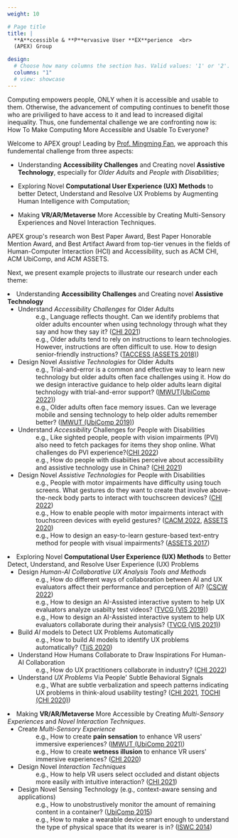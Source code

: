 ```yaml
---
weight: 10

# Page title
title: |
  **A**ccessible & **P**ervasive User **EX**perience  <br>
  (APEX) Group

design:
  # Choose how many columns the section has. Valid values: '1' or '2'.
  columns: "1"
  # view: showcase
---
```


Computing empowers people, ONLY when it is accessible and usable to them. Otherwise, the advancement of computing continues to benefit those who are priviliged to have access to it and lead to increased digital inequality. Thus, one fundemental challenge we are confronting now is: How To Make Computing More Accessible and Usable To Everyone?

Welcome to APEX group! Leading by [Prof. Mingming Fan](https://www.mingmingfan.com/), we approach this fundemental challenge from three aspects:

- Understanding **Accessibility Challenges** and Creating novel **Assistive Technology**, especially for _Older Adults_ and _People with Disabilities_;

- Exploring Novel **Computational User Experience (UX) Methods** to better Detect, Understand and Resolve UX Problems by Augmenting Human Intelligence with Computation;

- Making **VR/AR/Metaverse** More Accessible by Creating Multi-Sensory Experiences and Novel Interaction Techniques.

APEX group's research won Best Paper Award, Best Paper Honorable Mention Award, and Best Artifact Award from top-tier venues in the fields of Human-Computer Interaction (HCI) and Accessibility, such as ACM CHI, ACM UbiComp, and ACM ASSETS.

Next, we present example projects to illustrate our research under each theme:

<li>Understanding <b>Accessibility Challenges</b> and Creating novel <b>Assistive Technology</b>
<ul>
  <li>Understand <i>Accessibility Challenges</i> for Older Adults
    <!-- <dt> -->
      <dd>e.g., Language reflects thought. Can we identify problems that older adults encounter when using technology through what they say and how they say it? (<a href="publications.html#OA-TA">CHI 2021</a>)</dd>
    <!-- </dt> -->
    <!-- <dt>
      <dd>e.g., How do older adults manage their banking needs in light of the increasngly popular mobile and digital banking services? (<a href="publications.html#OA-banking-survey">DIS 2021</a>)</dd>
    </dt> -->
    <!-- <dt> -->
      <dd>e.g., Older adults tend to rely on instructions to learn technologies. However, instructions are often difficult to use. How to design senior-friendly instructions? (<a href="publications.html#SeniorGuidelines">TACCESS (ASSETS 2018)</a>)</dd>
    <!-- </dt> -->

  </li>
  <li>Design Novel <i>Assistive Technologies</i> for Older Adults
    <dd>
      e.g., Trial-and-error is a common and effective way to learn new technology but older adults often face challenges using it. How do we design interactive guidance to help older adults learn digital technology with trial-and-error support? (<a href="publications.html#IMWUT22-OA-Interactive-Guidance">IMWUT(UbiComp 2022)</a>)
    </dd>
      <dd>e.g., Older adults often face memory issues. Can we leverage mobile and sensing technology to help older adults remember better? (<a href="publications.html#FMT">IMWUT (UbiComp 2019)</a>)</dd>
    </li>
  <li>Understand <i>Accessibility</i> Challenges for People with Disabilities
    <!-- <dt> -->
      <dd>e.g., Like sighted people, people with vision impairments (PVI) also need to fetch packages for items they shop online. What challenges do PVI experience?(<a href="publications.html#CHI22-KuaiDiGui">CHI 2022</a>)</dd>
    <!-- </dt> -->
    <!-- <dt>
      <dd>e.g., BLV people also livestream and hope to reach out to a broad audience. However, do the livestreaming platforms bias against them? (<a href="publications.html#CHI22-BLV-Livestreaming">CHI 2022</a>)</dd>
    </dt> -->
    <!-- <dt> -->
      <dd>e.g., How do people with disabiities perceive about accessibility and assistive technology use in China? (<a href="publications.html#AT-China">CHI 2021</a>)</dd>
    <!-- </dt> -->

  </li>

  <li>Design Novel <i>Assistive Technologies</i> for People with Disabilities
      <dd>e.g., People with motor impairments have difficulty using touch screens. What gestures do they want to create that involve above-the-neck body parts to interact with touchscreen devices? (<a href="publications.html#CHI22-UserDefinedGestures">CHI 2022</a>)</dd>
      <dd>e.g., How to enable people with motor impairments interact with touchscreen devices with eyelid gestures? (<a href="publications.html#CACM-EyelidGestures">CACM 2022</a>, <a href="publications.html#EyelidGestures4ASSETS">ASSETS 2020</a>)</dd>
      <dd>e.g., How to design an easy-to-learn gesture-based text-entry method for people with visual impairments? (<a href="publications.html#BrailleSketch">ASSETS 2017</a>)</dd>

  </li>
</ul>
</li>

<li>Exploring Novel <b>Computational User Experience (UX) Methods</b> to Better Detect, Understand, and Resolve User Experience (UX) Problems
<ul>
<li>Design <i>Human-AI Collaborative UX Analysis Tools and Methods</i>
  <dd>e.g., How do different ways of collaboration between AI and UX evaluators affect their performance and perception of AI? (<a href="publications.html#HAI-UX-Evaluation">CSCW 2022</a>)</dd>
  <dd>e.g., How to design an AI-Assisted interactive system to help UX evaluators analyze usabilty test videos? (<a href="publications.html#VisTA">TVCG (VIS 2019)</a>) </dd>
  <dd>e.g., How to design an AI-Assisted interactive system to help UX evaluators collaborate during their analysis? (<a href="publications.html#CoUX">TVCG (VIS 2021)</a>) </dd>
</li>
<li>Build <i>AI</i> models to Detect UX Problems Automatically
  <dd>e.g., How to build AI models to identify UX problems automatically? (<a href="publications.html#UXAutomaticDetection">TiiS 2020</a>) </dd>
</li>
<li>Understand How Humans Collaborate to Draw Inspirations For Human-AI Collaboration
  <dd>e.g., How do UX practitioners collaborate in industry? (<a href="publications.html#CHI22-UX-Survey">CHI 2022</a>)</dd>
</li>
<li>Understand <i>UX Problems</i> Via People' Subtle Behavioral Signals
    <dd>e.g., What are subtle verbalization and speech patterns indicating UX problems in think-aloud usability testing? (<a href="publications.html#OA-UX">CHI 2021</a>, <a href="publications.html#TOCHI19">TOCHI (CHI 2020)</a>)</dd>
</li>
</ul>
</li>

<li>Making <b>VR/AR/Metaverse</b> More Accessible by Creating <i>Multi-Sensory Experiences</i> and <i>Novel Interaction Techniques</i>.
<ul>
    <li>Create <i>Multi-Sensory Experience</i>
        <dd>e.g., How to create <b>pain sensation</b> to enhance VR users' immersive experiences? (<a href="publications.html#VR-pain">IMWUT (UbiComp 2021)</a>)</dd>
        <dd>e.g., How to create <b>wetness illusion</b> to enhance VR users' immersive experiences? (<a href="publications.html#mouille">CHI 2020</a>)</dd>
    </li>
    <li>Design Novel <i>Interaction Techniques</i>
      <dd>e.g., How to help VR users select occluded and distant objects more easily with intuitive interaction? (<a href="publications.html#VR-mirror">CHI 2021</a>)</dd>
    </li>
    <li>Design Novel Sensing Technology (e.g., context-aware sensing and applications)
      <dd>e.g., How to unobstrustively monitor the amount of remaining content in a container? (<a href="publications.html#SoQr">UbiComp 2015</a>)</dd>
      <dd>e.g., How to make a wearable device smart enough to understand the type of physical space that its wearer is in? (<a href="publications.html#PublicRestroom">ISWC 2014</a>)</dd>
    </li>

  </ul>
</li>

